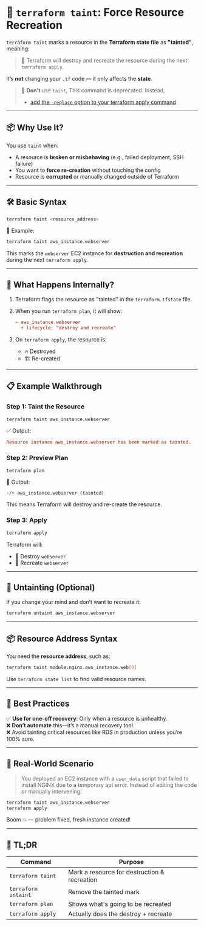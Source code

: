 # 🧪 `terraform taint`: Force Resource Recreation

`terraform taint` marks a resource in the **Terraform state file** as **"tainted"**, meaning:

> 🚨 Terraform will destroy and recreate the resource during the next `terraform apply`.

It’s **not** changing your `.tf` code — it only affects the **state**.

> 🚨 **Don’t** use `taint`, This command is deprecated. Instead,
>
> - [add the `-replace` option to your terraform apply command](https://developer.hashicorp.com/terraform/cli/commands/taint)

---

## 📦 Why Use It?

You use `taint` when:

- A resource is **broken or misbehaving** (e.g., failed deployment, SSH failure)
- You want to **force re-creation** without touching the config
- Resource is **corrupted** or manually changed outside of Terraform

---

## 🛠️ Basic Syntax

```bash
terraform taint <resource_address>
```

📌 Example:

```bash
terraform taint aws_instance.webserver
```

This marks the `webserver` EC2 instance for **destruction and recreation** during the next `terraform apply`.

---

## 🧠 What Happens Internally?

1. Terraform flags the resource as "tainted" in the `terraform.tfstate` file.
2. When you run `terraform plan`, it will show:

   ```ini
   ~ aws_instance.webserver
     + lifecycle: "destroy and recreate"
   ```

3. On `terraform apply`, the resource is:

   - 🔥 Destroyed
   - 🏗️ Re-created

---

## 📋 Example Walkthrough

### Step 1: Taint the Resource

```bash
terraform taint aws_instance.webserver
```

✅ Output:

```ini
Resource instance aws_instance.webserver has been marked as tainted.
```

### Step 2: Preview Plan

```bash
terraform plan
```

🧾 Output:

```hcl
-/+ aws_instance.webserver (tainted)
```

This means Terraform will destroy and re-create the resource.

### Step 3: Apply

```bash
terraform apply
```

Terraform will:

- 🧨 Destroy `webserver`
- 🔁 Recreate `webserver`

---

## 🧹 Untainting (Optional)

If you change your mind and don’t want to recreate it:

```bash
terraform untaint aws_instance.webserver
```

---

## 📦 Resource Address Syntax

You need the **resource address**, such as:

```bash
terraform taint module.nginx.aws_instance.web[0]
```

Use `terraform state list` to find valid resource names.

---

## 🔐 Best Practices

✅ **Use for one-off recovery**: Only when a resource is unhealthy.  
❌ **Don’t automate** this—it’s a manual recovery tool.  
❌ Avoid tainting critical resources like RDS in production unless you’re 100% sure.

---

## 🧪 Real-World Scenario

> You deployed an EC2 instance with a `user_data` script that failed to install NGINX due to a temporary apt error. Instead of editing the code or manually intervening:

```bash
terraform taint aws_instance.webserver
terraform apply
```

Boom 💥 — problem fixed, fresh instance created!

---

## 🧠 TL;DR

| Command             | Purpose                                      |
| ------------------- | -------------------------------------------- |
| `terraform taint`   | Mark a resource for destruction & recreation |
| `terraform untaint` | Remove the tainted mark                      |
| `terraform plan`    | Shows what's going to be recreated           |
| `terraform apply`   | Actually does the destroy + recreate         |
